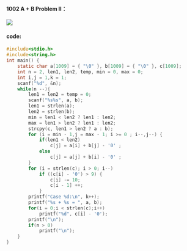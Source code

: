 #### 1002 A + B Problem II：

![](https://raw.githubusercontent.com/wcowboy/Photos/master/ACM/1002%20A%20%2B%20B%20Problem%20II.png?token=Ae6XbwhZpkFRJvzK2Y77nIbDOV6OfKHzks5cTHbkwA%3D%3D)

#### code:

```c
#include<stdio.h>
#include<string.h>
int main() {
	static char a[1009] = { "\0" }, b[1009] = { "\0" }, c[1009];
	int n = 2, len1, len2, temp, min = 0, max = 0;
	int i,j = 1,k = 1;
	scanf("%d", &n);
	while(n --){
		len1 = len2 = temp = 0;
		scanf("%s%s", a, b);
		len1 = strlen(a);
		len2 = strlen(b);
		min = len1 < len2 ? len1 : len2;
		max = len1 > len2 ? len1 : len2;
		strcpy(c, len1 > len2 ? a : b);
		for (i = min - 1,j = max - 1; i >= 0 ; i--,j--) {
			if(len1 < len2)
				c[j] = a[i] + b[j] - '0' ;
			else
				c[j] = a[j] + b[i] - '0' ;
		}
		for (i = strlen(c); i > 0; i--)
			if ((c[i] - '0') > 9) {
				c[i] -= 10;
				c[i - 1] ++;
			}
		printf("Case %d:\n", k++);
		printf("%s + %s = ", a, b);
		for(i = 0;i < strlen(c);i++)
			printf("%d", c[i] - '0');
		printf("\n");
		if(n > 0)
			printf("\n");
	}
}

```

